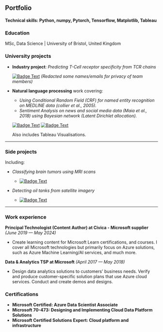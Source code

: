 ## Portfolio
#### Technical skills: Python, numpy, Pytorch, Tensorflow, Matplotlib, Tableau
### Education

MSc, Data Science | University of Bristol, United Kingdom

### University projects

- **Industry project**: *Predicting T-Cell receptor specificity from TCR chains*

    [![Badge Text](https://img.shields.io/badge/GitHub-View_article-blue?logo=GitHub&color=green)](https://github.com/vulcanfox/adnan-portfolio/blob/main/industry-project-report.pdf) *(Redacted some names/emails for privacy of team members)*

- **Natural language processing** work covering:
    - *Using Conditional Random Field (CRF) for named entity recognition on MEDLINE data (collier et al., 2005).*
    - *Sentiment Analysis on news and social media data (Maia et al., 2018) using Bayesian network (Latent Dirichlet allocation).*


    [![Badge Text](https://img.shields.io/badge/GitHub-See_report-blue?logo=GitHub&color=blue)](https://github.com/vulcanfox/wild-apple-seed/blob/main/NLP%20and%20tableau%20data%20viz%20report.pdf) [![Badge Text](https://img.shields.io/badge/GitHub-View_code-blue?logo=GitHub&color=purple)](https://github.com/vulcanfox/DA-project)

    Also includes Tableau Visualisations.





---

### Side projects

Including:

- *Classifying brain tumors using MRI scans*
    
    - [![Badge Text](https://img.shields.io/badge/GitHub-View_code-blue?logo=GitHub&color=purple)](https://github.com/vulcanfox/wild-apple-seed/blob/main/brain-tumour-classification.ipynb)
- *Detecting oil tanks from satellite imagery*

    - [![Badge Text](https://img.shields.io/badge/GitHub-View_code-blue?logo=GitHub&color=purple)](https://github.com/vulcanfox/wild-apple-seed/blob/main/oil-tank-detection.ipynb)

---
        

### Work experience

**Principal Technologist (Content Author) at Civica  - Microsoft supplier** *(June 2019 — May 2024)*
- Create learning content for Microsoft Learn
certifications, and courses. I cover all Microsoft technologies but 
primarily focus on Azure solutions, such as Azure Machine Learning/AI services, and much more.

**Data & Analytics TSP at Microsoft** *(April 2017 — May 2018)*
- Design data analytics solutions to customers' business needs. Verify 
and produce customer-specific solution plans that use Azure cloud 
services. Conduct and create demos and designs.

### Certifications
- **Microsoft Certified: Azure Data Scientist Associate**
- **Microsoft 70-473: Designing and Implementing Cloud Data Platform Solutions** 
- **Microsoft Certified Solutions Expert: Cloud platform and infrastructure**
